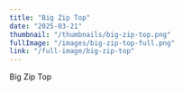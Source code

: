 ```yaml
---
title: "Big Zip Top"
date: "2025-03-21"
thumbnail: "/thumbnails/big-zip-top.png"
fullImage: "/images/big-zip-top-full.png"
link: "/full-image/big-zip-top"
---
```

Big Zip Top
